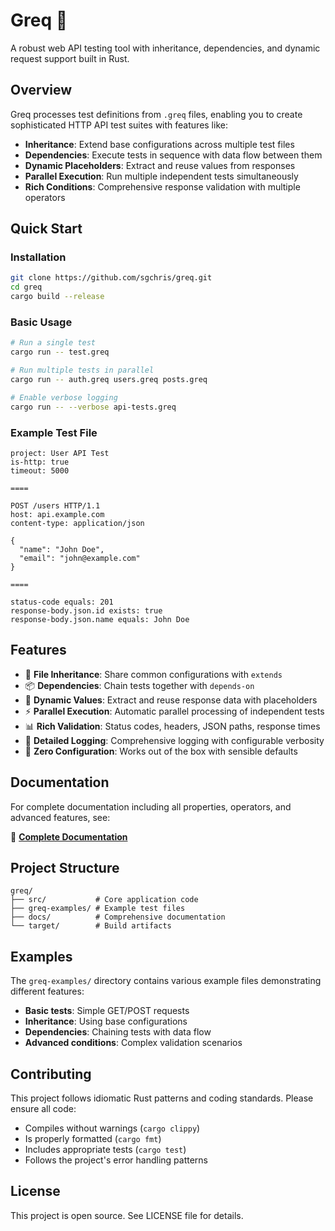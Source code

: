 # Greq 🚀

A robust web API testing tool with inheritance, dependencies, and dynamic request support built in Rust.

## Overview

Greq processes test definitions from `.greq` files, enabling you to create sophisticated HTTP API test suites with features like:

- **Inheritance**: Extend base configurations across multiple test files
- **Dependencies**: Execute tests in sequence with data flow between them
- **Dynamic Placeholders**: Extract and reuse values from responses
- **Parallel Execution**: Run multiple independent tests simultaneously
- **Rich Conditions**: Comprehensive response validation with multiple operators

## Quick Start

### Installation

```bash
git clone https://github.com/sgchris/greq.git
cd greq
cargo build --release
```

### Basic Usage

```bash
# Run a single test
cargo run -- test.greq

# Run multiple tests in parallel
cargo run -- auth.greq users.greq posts.greq

# Enable verbose logging
cargo run -- --verbose api-tests.greq
```

### Example Test File

```greq
project: User API Test
is-http: true
timeout: 5000

====

POST /users HTTP/1.1
host: api.example.com
content-type: application/json

{
  "name": "John Doe",
  "email": "john@example.com"
}

====

status-code equals: 201
response-body.json.id exists: true
response-body.json.name equals: John Doe
```

## Features

- 🔗 **File Inheritance**: Share common configurations with `extends`
- 📦 **Dependencies**: Chain tests together with `depends-on`
- 🔄 **Dynamic Values**: Extract and reuse response data with placeholders
- ⚡ **Parallel Execution**: Automatic parallel processing of independent tests
- 📊 **Rich Validation**: Status codes, headers, JSON paths, response times
- 📝 **Detailed Logging**: Comprehensive logging with configurable verbosity
- 🎯 **Zero Configuration**: Works out of the box with sensible defaults

## Documentation

For complete documentation including all properties, operators, and advanced features, see:

📖 **[Complete Documentation](docs/documentation.md)**

## Project Structure

```
greq/
├── src/           # Core application code
├── greq-examples/ # Example test files
├── docs/          # Comprehensive documentation
└── target/        # Build artifacts
```

## Examples

The `greq-examples/` directory contains various example files demonstrating different features:

- **Basic tests**: Simple GET/POST requests
- **Inheritance**: Using base configurations
- **Dependencies**: Chaining tests with data flow
- **Advanced conditions**: Complex validation scenarios

## Contributing

This project follows idiomatic Rust patterns and coding standards. Please ensure all code:

- Compiles without warnings (`cargo clippy`)
- Is properly formatted (`cargo fmt`)
- Includes appropriate tests (`cargo test`)
- Follows the project's error handling patterns

## License

This project is open source. See LICENSE file for details.
